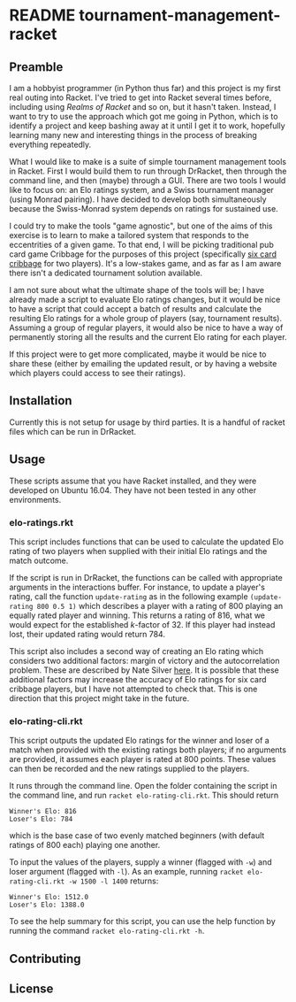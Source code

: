 # README tournament-management-racket

## Preamble

I am a hobbyist programmer (in Python thus far) and this project is my first real outing into Racket. I've tried to get into Racket several times before, including using _Realms of Racket_ and so on, but it hasn't taken. Instead, I want to try to use the approach which got me going in Python, which is to identify a project and keep bashing away at it until I get it to work, hopefully learning many new and interesting things in the process of breaking everything repeatedly. 


What I would like to make is a suite of simple tournament management tools in Racket. First I would build them to run through DrRacket, then through the command line, and then (maybe) through a GUI. There are two tools I would like to focus on: an Elo ratings system, and a Swiss tournament manager (using Monrad pairing). I have decided to develop both simultaneously because the Swiss-Monrad system depends on ratings for sustained use. 


I could try to make the tools "game agnostic", but one of the aims of this exercise is to learn to make a tailored system that responds to the eccentrities of a given game. To that end, I will be picking traditional pub card game Cribbage for the purposes of this project (specifically [six card cribbage](https://www.pagat.com/adders/crib6.html) for two players). It's a low-stakes game, and as far as I am aware there isn't a dedicated tournament solution available.


I am not sure about what the ultimate shape of the tools will be; I have already made a script to evaluate Elo ratings changes, but it would be nice to have a script that could accept a batch of results and calculate the resulting Elo ratings for a whole group of players (say, tournament results). Assuming a group of regular players, it would also be nice to have a way of permanently storing all the results and the current Elo rating for each player. 


If this project were to get more complicated, maybe it would be nice to share these (either by emailing the updated result, or by having a website which players could access to see their ratings).


## Installation

Currently this is not setup for usage by third parties. It is a handful of racket files which can be run in DrRacket.

## Usage

These scripts assume that you have Racket installed, and they were developed on Ubuntu 16.04. They have not been tested in any other environments.

### elo-ratings.rkt 

This script includes functions that can be used to calculate the updated Elo rating of two players when supplied with their initial Elo ratings and the match outcome. 


If the script is run in DrRacket, the functions can be called with appropriate arguments in the interactions buffer. For instance, to update a player's rating, call the function `update-rating` as in the following example `(update-rating 800 0.5 1)` which describes a player with a rating of 800 playing an equally rated player and winning. This returns a rating of 816, what we would expect for the established *k*-factor of 32. If this player had instead lost, their updated rating would return 784.


This script also includes a second way of creating an Elo rating which considers two additional factors: margin of victory and the autocorrelation problem. These are described by Nate Silver [here](https://fivethirtyeight.com/features/introducing-nfl-elo-ratings/). It is possible that these additional factors may increase the accuracy of Elo ratings for six card cribbage players, but I have not attempted to check that. This is one direction that this project might take in the future.



### elo-rating-cli.rkt

This script outputs the updated Elo ratings for the winner and loser of a match when provided with the existing ratings both players; if no arguments are provided, it assumes each player is rated at 800 points.  These values can then be recorded and the new ratings supplied to the players. 


It runs through the command line. Open the folder containing the script in the command line, and run `racket elo-rating-cli.rkt`. This should return 

```
Winner's Elo: 816
Loser's Elo: 784 
``` 

which is the base case of two evenly matched beginners (with default ratings of 800 each) playing one another. 


To input the values of the players, supply a winner (flagged with `-w`) and loser argument (flagged with `-l`). As an example, running `racket elo-rating-cli.rkt -w 1500 -l 1400` returns:

```
Winner's Elo: 1512.0
Loser's Elo: 1388.0
``` 

To see the help summary for this script, you can use the help function by running the command `racket elo-rating-cli.rkt -h`.


## Contributing


## License


